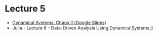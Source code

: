 # Lecture 5

* [Dynamical Systems: Chaos II (Google Slides)](https://docs.google.com/presentation/d/1RsjTtXyEpA6vwHqmHgEjH34wjuA30mj-yEmoPtca2tE/edit?usp=sharing)
* Julia - Lecture 6 - Data-Driven Analysis Using DynamicalSystems.jl
